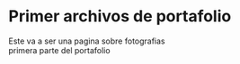 <h1> Primer archivos de portafolio</h1>

<p>Este va a ser una pagina sobre fotografias <br> 
primera parte del portafolio </p>

